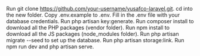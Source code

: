 Run git clone https://github.com/your-username/yusafco-laravel.git.
cd into the new folder.
Copy .env.example to .env.
Fill in the .env file with your database credentials.
Run php artisan key:generate.
Run composer install to download all the PHP packages (vendor folder).
Run npm install to download all the JS packages (node_modules folder).
Run php artisan migrate --seed to set up the database.
Run php artisan storage:link.
Run npm run dev and php artisan serve.
